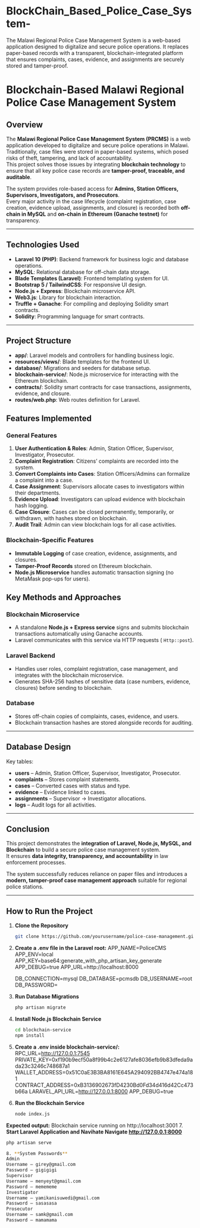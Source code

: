# BlockChain_Based_Police_Case_System-
The Malawi Regional Police Case Management System is a web-based application designed to digitalize and secure police operations.   It replaces paper-based records with a transparent, blockchain-integrated platform that ensures complaints, cases, evidence, and assignments are securely stored and tamper-proof.

# Blockchain-Based Malawi Regional Police Case Management System

## Overview
The **Malawi Regional Police Case Management System (PRCMS)** is a web application developed to digitalize and secure police operations in Malawi.  
Traditionally, case files were stored in paper-based systems, which posed risks of theft, tampering, and lack of accountability.  
This project solves those issues by integrating **blockchain technology** to ensure that all key police case records are **tamper-proof, traceable, and auditable**.  

The system provides role-based access for **Admins, Station Officers, Supervisors, Investigators, and Prosecutors**.  
Every major activity in the case lifecycle (complaint registration, case creation, evidence upload, assignments, and closure) is recorded both **off-chain in MySQL** and **on-chain in Ethereum (Ganache testnet)** for transparency.  

---

## Technologies Used
- **Laravel 10 (PHP)**: Backend framework for business logic and database operations.  
- **MySQL**: Relational database for off-chain data storage.  
- **Blade Templates (Laravel)**: Frontend templating system for UI.  
- **Bootstrap 5 / TailwindCSS**: For responsive UI design.  
- **Node.js + Express**: Blockchain microservice API.  
- **Web3.js**: Library for blockchain interaction.  
- **Truffle + Ganache**: For compiling and deploying Solidity smart contracts.  
- **Solidity**: Programming language for smart contracts.  

---

## Project Structure
- **app/**: Laravel models and controllers for handling business logic.  
- **resources/views/**: Blade templates for the frontend UI.  
- **database/**: Migrations and seeders for database setup.  
- **blockchain-service/**: Node.js microservice for interacting with the Ethereum blockchain.  
- **contracts/**: Solidity smart contracts for case transactions, assignments, evidence, and closure.  
- **routes/web.php**: Web routes definition for Laravel.  

## Features Implemented

### General Features
1. **User Authentication & Roles**: Admin, Station Officer, Supervisor, Investigator, Prosecutor.  
2. **Complaint Registration**: Citizens’ complaints are recorded into the system.  
3. **Convert Complaints into Cases**: Station Officers/Admins can formalize a complaint into a case.  
4. **Case Assignment**: Supervisors allocate cases to investigators within their departments.  
5. **Evidence Upload**: Investigators can upload evidence with blockchain hash logging.  
6. **Case Closure**: Cases can be closed permanently, temporarily, or withdrawn, with hashes stored on blockchain.  
7. **Audit Trail**: Admin can view blockchain logs for all case activities.  

### Blockchain-Specific Features
- **Immutable Logging** of case creation, evidence, assignments, and closures.  
- **Tamper-Proof Records** stored on Ethereum blockchain.  
- **Node.js Microservice** handles automatic transaction signing (no MetaMask pop-ups for users).  

## Key Methods and Approaches

### Blockchain Microservice
- A standalone **Node.js + Express service** signs and submits blockchain transactions automatically using Ganache accounts.  
- Laravel communicates with this service via HTTP requests ( `Http::post`).  

### Laravel Backend
- Handles user roles, complaint registration, case management, and integrates with the blockchain microservice.  
- Generates SHA-256 hashes of sensitive data (case numbers, evidence, closures) before sending to blockchain.  

### Database
- Stores off-chain copies of complaints, cases, evidence, and users.  
- Blockchain transaction hashes are stored alongside records for auditing.  

---

## Database Design
Key tables:
- **users** – Admin, Station Officer, Supervisor, Investigator, Prosecutor.  
- **complaints** – Stores complaint statements.  
- **cases** – Converted cases with status and type.  
- **evidence** – Evidence linked to cases.  
- **assignments** – Supervisor → Investigator allocations.  
- **logs** – Audit logs for all activities.  

---

## Conclusion
This project demonstrates the **integration of Laravel, Node.js, MySQL, and Blockchain** to build a secure police case management system.  
It ensures **data integrity, transparency, and accountability** in law enforcement processes.  

The system successfully reduces reliance on paper files and introduces a **modern, tamper-proof case management approach** suitable for regional police stations.  

---

## How to Run the Project

1. **Clone the Repository**  
   ```bash
   git clone https://github.com/yourusername/police-case-management.git
2. **Create a .env file in the Laravel root:**
     APP_NAME=PoliceCMS
     APP_ENV=local
     APP_KEY=base64:generate_with_php_artisan_key_generate
     APP_DEBUG=true
     APP_URL=http://localhost:8000

     DB_CONNECTION=mysql
     DB_DATABASE=pcmsdb
     DB_USERNAME=root
     DB_PASSWORD=
3. **Run Database Migrations**
   ```bash
   php artisan migrate
4. **Install Node.js Blockchain Service**
    ```bash
   cd blockchain-service
   npm install
5. **Create a .env inside blockchain-service/:**
   RPC_URL=http://127.0.0.1:7545
   PRIVATE_KEY=0xf190b9ecf50a8f99b4c2e6127afe8036efb9b83dfeda9ada23c3246c748687a1
   WALLET_ADDRESS=0x51C0aE3B3BA8161E645A294092BB4747e474a181
   CONTRACT_ADDRESS=0xB3136902673fD4230Bd0Fd34d416d42Cc473b66a
   LARAVEL_API_URL=http://127.0.0.1:8000
   APP_DEBUG=true
6. **Run the Blockchain Service**
     ```bash
   node index.js
  **Expected output:**
  Blockchain service running on http://localhost:3001
7. **Start Laravel Application and Navihate Navigate http://127.0.0.1:8000**
   ```bash
   php artisan serve

8. **System Passwords** 
Admin  
Username – girey@gmail.com 
Password – gigigigi 
Supervisor 
Username – menyeyt@gmail.com 
Password – memememe 
Investigator  
Username – yamikanisuwedi@gmail.com 
Password – sasasasa 
Prosecutor  
Username – samk@gmail.com 
Password – mamamama



